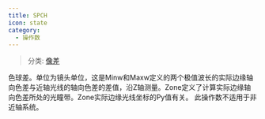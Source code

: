 ```yaml
---
title: SPCH
icon: state
category:
  - 操作数
---
```


> 分类: [像差](/hb/operands/131/885/  "Zemax 操作数 像差")

色球差。单位为镜头单位，这是Minw和Maxw定义的两个极值波长的实际边缘轴向色差与近轴光线的轴向色差的差值，沿Z轴测量。Zone定义了计算实际边缘轴向色差所处的光瞳带。Zone实际边缘光线坐标的Py值有关。 
此操作数不适用于非近轴系统。
